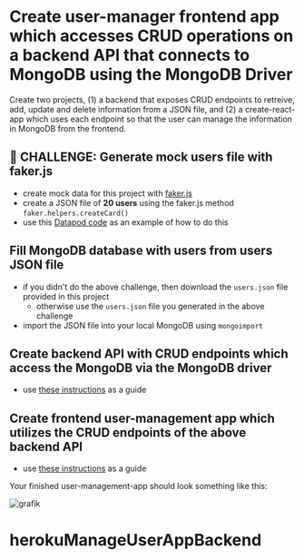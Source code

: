 # Create user-manager frontend app which accesses CRUD operations on a backend API that connects to MongoDB using the MongoDB Driver

Create two projects, (1) a backend that exposes CRUD endpoints to retreive, add, update and delete information from a JSON file, and (2) a create-react-app which uses each endpoint so that the user can manage the information in MongoDB from the frontend.

## :muscle: CHALLENGE: Generate mock users file with faker.js

- create mock data for this project with [faker.js](https://github.com/marak/Faker.js)
- create a JSON file of **20 users** using the faker.js method `faker.helpers.createCard()`
- use this [Datapod code](https://github.com/Entwickler-Club/dpodreact/blob/dev/src/system/controllers/controllerGenerateMockData.ts) as an example of how to do this

## Fill MongoDB database with users from users JSON file

- if you didn't do the above challenge, then download the `users.json` file provided in this project
    - otherwise use the `users.json` file you generated in the above challenge
- import the JSON file into your local MongoDB using `mongoimport`

## Create backend API with CRUD endpoints which access the MongoDB via the MongoDB driver

- use [these instructions](https://onespace.netlify.app/howtos?id=431) as a guide

## Create frontend user-management app which utilizes the CRUD endpoints of the above backend API 

- use [these instructions](https://onespace.netlify.app/howtos?id=433) as a guide

Your finished user-management-app should look something like this:

![grafik](https://user-images.githubusercontent.com/446574/141689422-66fc723b-4603-46bf-9882-eee6e36a937b.png)

# herokuManageUserAppBackend
